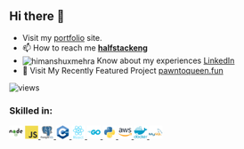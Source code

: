 ## Hi there 👋

<!--
**himanshuxmehra/himanshuxmehra** is a ✨ _special_ ✨ repository because its `README.md` (this file) appears on your GitHub profile.

Here are some ideas to get you started:

- 🔭 I’m currently working on ...
- 🌱 I’m currently learning ...
- 👯 I’m looking to collaborate on ...
- 🤔 I’m looking for help with ...
- 💬 Ask me about ...
- 📫 How to reach me: ...
- 😄 Pronouns: ...
- ⚡ Fun fact: ... 
-->
<!--<h3 align="center">Hi <img src="https://raw.githubusercontent.com/MartinHeinz/MartinHeinz/master/wave.gif" width="30px"></h3>
<h3 align="center">Status: Exploring Something 🚀</h3>-->

- Visit my [portfolio](https://home.halfstackengineer.xyz/) site.
- 📫 How to reach me **[halfstackeng](https://x.com/halfstackeng)**
- <img align="center" src="https://cdn2.iconfinder.com/data/icons/colorful-guache-social-media-logos-1/159/social-media_linkedin-64.png" alt="himanshuxmehra" height="16" width="16" /> Know about my experiences [LinkedIn](https://linkedin.com/in/himanshuxmehra)
- 📄 Visit My Recently Featured Project [pawntoqueen.fun](https://www.producthunt.com/posts/pawntoqueen)
<p align="left"> <img src="https://komarev.com/ghpvc/?username=himanshuxmehra&label=Profile%20views&color=0e75b6&style=for-the-badge" alt="views" /> </p>


<h3 align="left">Skilled in:</h3>
<p align="left"> 
   <img src="https://raw.githubusercontent.com/devicons/devicon/master/icons/nodejs/nodejs-original-wordmark.svg" alt="nodejs" width="24" height="24"/>
    <a href="https://developer.mozilla.org/en-US/docs/Web/JavaScript" target="_blank"> <img src="https://raw.githubusercontent.com/devicons/devicon/master/icons/javascript/javascript-original.svg" alt="javascript" width="24" height="24"/> 
  <img src="https://raw.githubusercontent.com/devicons/devicon/master/icons/postgresql/postgresql-original-wordmark.svg" alt="postgresql" width="24" height="24"/>
   <img src="https://raw.githubusercontent.com/devicons/devicon/master/icons/cplusplus/cplusplus-original.svg" alt="cpp" width="24" height="24"/>
 <img src="https://raw.githubusercontent.com/devicons/devicon/master/icons/react/react-original-wordmark.svg" alt="react" width="24" height="24"/> 
 <img src="https://raw.githubusercontent.com/devicons/devicon/master/icons/go/go-original-wordmark.svg" alt="go" width="24" height="24"/> 
 <img src="https://raw.githubusercontent.com/devicons/devicon/master/icons/python/python-original.svg" alt="python" width="24" height="24"/>
  <img src="https://raw.githubusercontent.com/devicons/devicon/master/icons/amazonwebservices/amazonwebservices-original-wordmark.svg" alt="aws" width="24" height="24"/> 
 <img src="https://raw.githubusercontent.com/devicons/devicon/master/icons/docker/docker-plain-wordmark.svg" alt="docker" width="24" height="24"/> 
  <img src="https://raw.githubusercontent.com/devicons/devicon/master/icons/mysql/mysql-original-wordmark.svg" alt="mysql" width="24" height="24"/>
  
<!--<p>&nbsp;<img align="center" src="https://github-readme-stats.vercel.app/api?username=himanshuxmehra&show_icons=true&locale=en" alt="himanshuxmehra" /></p>-->

